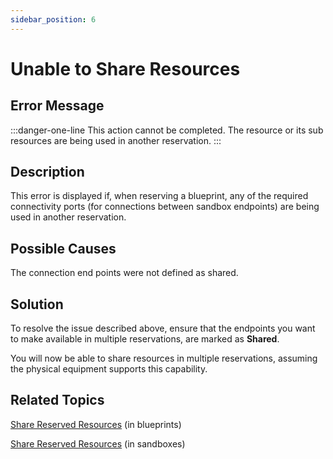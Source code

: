 ```yaml
---
sidebar_position: 6
---
```


# Unable to Share Resources

## Error Message

:::danger-one-line
This action cannot be completed. The resource or its sub resources are being used in another reservation.
:::

## Description

This error is displayed if, when reserving a blueprint, any of the required connectivity ports (for connections between sandbox endpoints) are being used in another reservation.

## Possible Causes

The connection end points were not defined as shared.

## Solution

To resolve the issue described above, ensure that the endpoints you want to make available in multiple reservations, are marked as **Shared**.

You will now be able to share resources in multiple reservations, assuming the physical equipment supports this capability.

## Related Topics

[Share Reserved Resources](../../portal/blueprints/creating-blueprints/resources/share-reserved-resources.md) (in blueprints)

[Share Reserved Resources](../../portal/sandboxes/sandbox-workspace/resources/share-reserved-resources.md) (in sandboxes)
